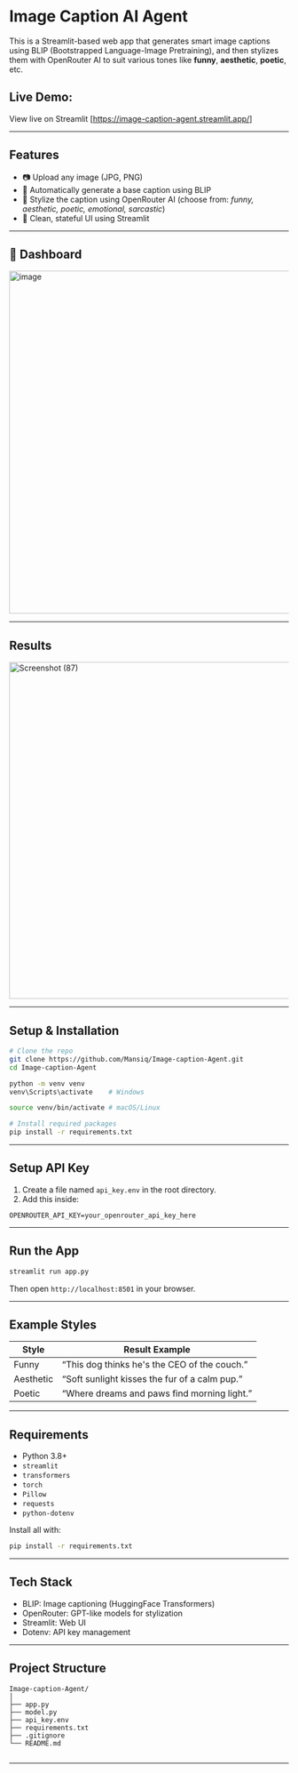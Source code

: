 # Image Caption AI Agent

This is a Streamlit-based web app that generates smart image captions using BLIP (Bootstrapped Language-Image Pretraining), and then stylizes them with OpenRouter AI to suit various tones like **funny**, **aesthetic**, **poetic**, etc.


## Live Demo:
View live on Streamlit [https://image-caption-agent.streamlit.app/]

---

## Features

- 📷 Upload any image (JPG, PNG)
- 🧠 Automatically generate a base caption using BLIP
- 🎨 Stylize the caption using OpenRouter AI (choose from: *funny, aesthetic, poetic, emotional, sarcastic*)
- 🧼 Clean, stateful UI using Streamlit

---

## 📸 Dashboard

<img width="1366" height="617" alt="image" src="https://github.com/user-attachments/assets/f3e320f8-4d11-4f8e-9b7c-30f2cf1c3628" />

---
## Results
<img width="1208" height="606" alt="Screenshot (87)" src="https://github.com/user-attachments/assets/2a31eec4-7b48-4d1d-96d7-3130c3ab1200" />

---

## Setup & Installation

```bash
# Clone the repo
git clone https://github.com/Mansiq/Image-caption-Agent.git
cd Image-caption-Agent

python -m venv venv
venv\Scripts\activate    # Windows

source venv/bin/activate # macOS/Linux

# Install required packages
pip install -r requirements.txt
```

---

## Setup API Key

1. Create a file named `api_key.env` in the root directory.
2. Add this inside:

```env
OPENROUTER_API_KEY=your_openrouter_api_key_here
```

---

## Run the App

```bash
streamlit run app.py
```

Then open `http://localhost:8501` in your browser.

---

## Example Styles

| Style     | Result Example                                  |
|-----------|--------------------------------------------------|
| Funny     | “This dog thinks he's the CEO of the couch.”     |
| Aesthetic | “Soft sunlight kisses the fur of a calm pup.”    |
| Poetic    | “Where dreams and paws find morning light.”      |

---

## Requirements

- Python 3.8+
- `streamlit`
- `transformers`
- `torch`
- `Pillow`
- `requests`
- `python-dotenv`

Install all with:

```bash
pip install -r requirements.txt
```

---

## Tech Stack

- BLIP: Image captioning (HuggingFace Transformers)
- OpenRouter: GPT-like models for stylization
- Streamlit: Web UI
- Dotenv: API key management

---

## Project Structure

```
Image-caption-Agent/
│
├── app.py              
├── model.py           
├── api_key.env        
├── requirements.txt    
├── .gitignore         
└── README.md        
 
```

---


